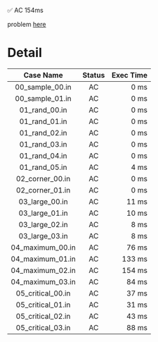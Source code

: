 ✅  AC  154ms

problem [here](https://onlinejudge.u-aizu.ac.jp/courses/library/3/DSL/2/DSL_2_F)

# Detail

| Case Name | Status | Exec Time |
|:---------:|:------:|---------:|
| 00_sample_00.in | AC | 0 ms |
| 00_sample_01.in | AC | 0 ms |
| 01_rand_00.in | AC | 0 ms |
| 01_rand_01.in | AC | 0 ms |
| 01_rand_02.in | AC | 0 ms |
| 01_rand_03.in | AC | 0 ms |
| 01_rand_04.in | AC | 0 ms |
| 01_rand_05.in | AC | 4 ms |
| 02_corner_00.in | AC | 0 ms |
| 02_corner_01.in | AC | 0 ms |
| 03_large_00.in | AC | 11 ms |
| 03_large_01.in | AC | 10 ms |
| 03_large_02.in | AC | 8 ms |
| 03_large_03.in | AC | 8 ms |
| 04_maximum_00.in | AC | 76 ms |
| 04_maximum_01.in | AC | 133 ms |
| 04_maximum_02.in | AC | 154 ms |
| 04_maximum_03.in | AC | 84 ms |
| 05_critical_00.in | AC | 37 ms |
| 05_critical_01.in | AC | 31 ms |
| 05_critical_02.in | AC | 43 ms |
| 05_critical_03.in | AC | 88 ms |


